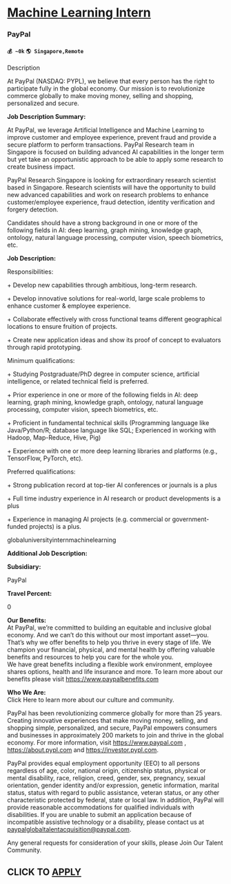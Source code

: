# [Machine Learning Intern](https://www.remotewlb.com/apply/machine-learning-intern-68386)  
### PayPal  
#### `💰 ~0k` `🌎 Singapore,Remote`  

Description

At PayPal (NASDAQ: PYPL), we believe that every person has the right to participate fully in the global economy. Our mission is to revolutionize commerce globally to make moving money, selling and shopping, personalized and secure.

**Job Description Summary:**

At PayPal, we leverage Artificial Intelligence and Machine Learning to improve customer and employee experience, prevent fraud and provide a secure platform to perform transactions. PayPal Research team in Singapore is focused on building advanced AI capabilities in the longer term but yet take an opportunistic approach to be able to apply some research to create business impact.  
  
  
  
PayPal Research Singapore is looking for extraordinary research scientist based in Singapore. Research scientists will have the opportunity to build new advanced capabilities and work on research problems to enhance customer/employee experience, fraud detection, identity verification and forgery detection.  
  
  
  
Candidates should have a strong background in one or more of the following fields in AI: deep learning, graph mining, knowledge graph, ontology, natural language processing, computer vision, speech biometrics, etc.

 **Job Description:**

Responsibilities:

\+ Develop new capabilities through ambitious, long-term research.

\+ Develop innovative solutions for real-world, large scale problems to enhance customer & employee experience.

\+ Collaborate effectively with cross functional teams different geographical locations to ensure fruition of projects.

\+ Create new application ideas and show its proof of concept to evaluators through rapid prototyping.

Minimum qualifications:

\+ Studying Postgraduate/PhD degree in computer science, artificial intelligence, or related technical field is preferred.

\+ Prior experience in one or more of the following fields in AI: deep learning, graph mining, knowledge graph, ontology, natural language processing, computer vision, speech biometrics, etc.

\+ Proficient in fundamental technical skills (Programming language like Java/Python/R; database language like SQL; Experienced in working with Hadoop, Map-Reduce, Hive, Pig)

\+ Experience with one or more deep learning libraries and platforms (e.g., TensorFlow, PyTorch, etc).

Preferred qualifications:

\+ Strong publication record at top-tier AI conferences or journals is a plus

\+ Full time industry experience in AI research or product developments is a plus

\+ Experience in managing AI projects (e.g. commercial or government-funded projects) is a plus.

globaluniversityinternmachinelearning

 **Additional Job Description:**

 **Subsidiary:**

PayPal

 **Travel Percent:**

0

 **Our Benefits:**  
At PayPal, we’re committed to building an equitable and inclusive global economy. And we can’t do this without our most important asset—you. That’s why we offer benefits to help you thrive in every stage of life. We champion your financial, physical, and mental health by offering valuable benefits and resources to help you care for the whole you.  
We have great benefits including a flexible work environment, employee shares options, health and life insurance and more. To learn more about our benefits please visit https://www.paypalbenefits.com

 **Who We Are:**  
Click Here to learn more about our culture and community.  
  
PayPal has been revolutionizing commerce globally for more than 25 years. Creating innovative experiences that make moving money, selling, and shopping simple, personalized, and secure, PayPal empowers consumers and businesses in approximately 200 markets to join and thrive in the global economy. For more information, visit https://www.paypal.com , https://about.pypl.com and https://investor.pypl.com.  
  
PayPal provides equal employment opportunity (EEO) to all persons regardless of age, color, national origin, citizenship status, physical or mental disability, race, religion, creed, gender, sex, pregnancy, sexual orientation, gender identity and/or expression, genetic information, marital status, status with regard to public assistance, veteran status, or any other characteristic protected by federal, state or local law. In addition, PayPal will provide reasonable accommodations for qualified individuals with disabilities. If you are unable to submit an application because of incompatible assistive technology or a disability, please contact us at paypalglobaltalentacquisition@paypal.com.

Any general requests for consideration of your skills, please Join Our Talent Community.

  
## CLICK TO [APPLY](https://www.remotewlb.com/apply/machine-learning-intern-68386)

